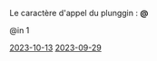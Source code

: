 Le caractère d'appel du plunggin : **@**

@in 1 


[2023-10-13](2023-10-13.md)
[2023-09-29](./2023-09-29.md)